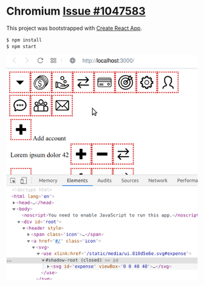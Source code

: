 # Chromium [Issue #1047583](https://bugs.chromium.org/p/chromium/issues/detail?id=1047583)

This project was bootstrapped with [Create React App](https://github.com/facebook/create-react-app).

```sh
$ npm install
$ npm start
```

![Issue example](./chromium-issue-1047583.gif)
